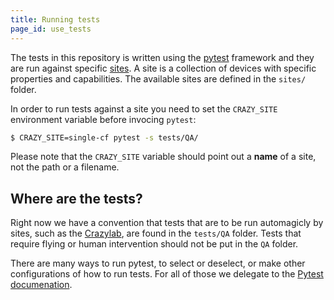 ```yaml
---
title: Running tests
page_id: use_tests
---
```


The tests in this repository is written using the [pytest](https://docs.pytest.org/en/7.0.x/) framework and they are run against specific [sites](sites.md). A site is a collection of devices with specific properties and capabilities. The available sites are defined in the `sites/` folder.

In order to run tests against a site you need to set the `CRAZY_SITE` environment variable before invocing `pytest`:

```bash
$ CRAZY_SITE=single-cf pytest -s tests/QA/
```

Please note that the `CRAZY_SITE` variable should point out a **name** of a site, not the path or a filename.

## Where are the tests?

Right now we have a convention that tests that are to be run automagicly by sites, such as the [Crazylab](https://www.bitcraze.io/2021/08/the-beginnings-of-a-test-lab/), are found in the `tests/QA` folder. Tests that require flying or human intervention should not be put in the `QA` folder.

There are many ways to run pytest, to select or deselect, or make other configurations of how to run tests. For all of those we delegate to the [Pytest documenation](https://docs.pytest.org/en/6.2.x/usage.html).
